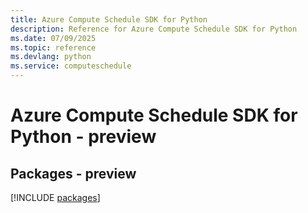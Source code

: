 ```yaml
---
title: Azure Compute Schedule SDK for Python
description: Reference for Azure Compute Schedule SDK for Python
ms.date: 07/09/2025
ms.topic: reference
ms.devlang: python
ms.service: computeschedule
---
```

# Azure Compute Schedule SDK for Python - preview
## Packages - preview
[!INCLUDE [packages](compute-schedule-index.md)]